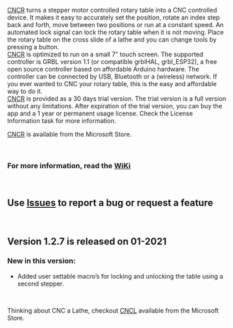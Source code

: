 [CNCR](https://www.microsoft.com/store/apps/9N7HPG47XK0G) turns a stepper motor controlled rotary table into a CNC controlled device. It makes it easy to accurately set the position, rotate an index step back and forth, move between two positions or run at a constant speed. An automated lock signal can lock the rotary table when it is not moving. Place the rotary table on the cross slide of a lathe and you can change tools by pressing a button.  
[CNCR](https://www.microsoft.com/store/apps/9N7HPG47XK0G) is optimized to run on a small 7" touch screen. The supported controller is GRBL version 1.1 (or compatible grblHAL, grbl_ESP32), a free open source controller based on affordable Arduino hardware. The controller can be connected by USB, Bluetooth or a (wireless) network. If you ever wanted to CNC your rotary table, this is the easy and affordable way to do it.  
[CNCR](https://www.microsoft.com/store/apps/9N7HPG47XK0G) is provided as a 30 days trial version. The trial version is a full version without any limitations. After expiration of the trial version, you can buy the app and a 1 year or permanent usage license. Check the License Information task for more information.  

[CNCR](https://www.microsoft.com/store/apps/9N7HPG47XK0G) is available from the Microsoft Store.
<p>&nbsp;</p> 

### For more information, read the [WiKi](https://github.com/MetalWorkerTools/CNCR/wiki)
<p>&nbsp;</p>

## Use [**Issues**](https://github.com/MetalWorkerTools/CNCR/issues) to report a bug or request a feature 
<p>&nbsp;</p>

## Version 1.2.7 is released on 01-2021  

### New in this version:
* Added user settable macro’s for locking and unlocking the table using a second stepper.
  
<p>&nbsp;</p>  

Thinking about CNC a Lathe, checkout [CNCL](https://www.microsoft.com/store/apps/9P42TB5T697H) available from the Microsoft Store.  

